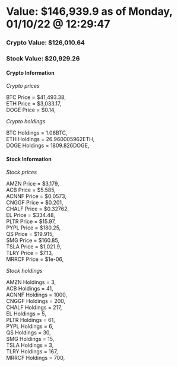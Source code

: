 # Value: $146,939.9 as of Monday, 01/10/22 @ 12:29:47 

### Crypto Value: $126,010.64

### Stock Value: $20,929.26

#### Crypto Information 
*Crypto prices* 

BTC Price = $41,493.38,  
ETH Price = $3,033.17,  
DOGE Price = $0.14,  


*Crypto holdings* 

BTC Holdings = 1.06BTC,  
ETH Holdings = 26.960005962ETH,  
DOGE Holdings = 1809.826DOGE,  


#### Stock Information 

*Stock prices* 

AMZN Price = $3,179,  
ACB Price = $5.585,  
ACNNF Price = $0.0573,  
CNGGF Price = $0.201,  
CHALF Price = $0.32762,  
EL Price = $334.48,  
PLTR Price = $15.97,  
PYPL Price = $180.25,  
QS Price = $19.915,  
SMG Price = $160.85,  
TSLA Price = $1,021.9,  
TLRY Price = $7.13,  
MRRCF Price = $1e-06,  


*Stock holdings* 

AMZN Holdings = 3,  
ACB Holdings = 41,  
ACNNF Holdings = 1000,  
CNGGF Holdings = 200,  
CHALF Holdings = 217,  
EL Holdings = 5,  
PLTR Holdings = 61,  
PYPL Holdings = 6,  
QS Holdings = 30,  
SMG Holdings = 15,  
TSLA Holdings = 3,  
TLRY Holdings = 167,  
MRRCF Holdings = 700,  


